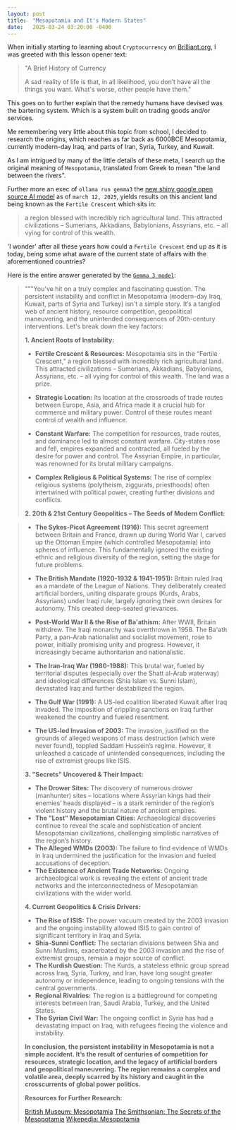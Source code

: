 ```yaml
---
layout: post
title:  "Mesopotamia and It's Modern States"
date:   2025-03-24 03:20:00 -0400
---
```

When initially starting to learning about `Cryptocurrency` on [Brilliant.org][brilliant-org], I was greeted with this lesson opener text:
>"A Brief History of Currency
>
>A sad reality of life is that, in all likelihood, you don’t have all the things you want. What's worse, other people have them."

This goes on to further explain that the remedy humans have devised was the bartering system. Which is a system built on trading goods and/or services.

Me remembering very little about this topic from school, I decided to research the origins, which reaches as far back as 6000BCE Mesopotamia, currently modern-day Iraq, and parts of Iran, Syria, Turkey, and Kuwait.

As I am intrigued by many of the little details of these meta, I search up the original meaning of `Mesopotamia`, translated from Greek to mean "the land between the rivers".

Further more an exec of `ollama run gemma3` the [new shiny google open source AI model][gemma-3] as of `march 12, 2025`, yields results on this ancient land being known as the `Fertile Crescent` which sits in:
> a region blessed with incredibly rich agricultural land. This attracted civilizations – Sumerians, Akkadians, Babylonians, Assyrians, etc. – all vying for control of this wealth.

'I wonder' after all these years how could a `Fertile Crescent` end up as it is today, being some what aware of the current state of affairs with the aforementioned countries?

Here is the entire answer generated by the [`Gemma 3 model`][gemma-3]:
>"""You've hit on a truly complex and fascinating question. The persistent instability and conflict in Mesopotamia (modern-day Iraq, Kuwait, parts of Syria and Turkey) isn't a simple story. It’s a tangled web of ancient history, resource competition, geopolitical maneuvering, and the unintended consequences of 20th-century interventions. Let's break down the key factors:
>
>**1. Ancient Roots of Instability:**
>
>* **Fertile Crescent & Resources:** Mesopotamia sits in the “Fertile Crescent,” a region blessed with incredibly rich agricultural land. This attracted civilizations – Sumerians, Akkadians, Babylonians, Assyrians, etc. – all vying for control of this wealth. The land was a prize.
>
>* **Strategic Location:** Its location at the crossroads of trade routes between Europe, Asia, and Africa 
>made it a crucial hub for commerce and military power. Control of these routes meant control of wealth and 
>influence.
>
>* **Constant Warfare:**  The competition for resources, trade routes, and dominance led to almost constant 
>warfare. City-states rose and fell, empires expanded and contracted, all fueled by the desire for power and 
>control. The Assyrian Empire, in particular, was renowned for its brutal military campaigns.
>
>* **Complex Religious & Political Systems:** The rise of complex religious systems (polytheism, ziggurats, priesthoods) often intertwined with political power, creating further divisions and conflicts.
>
>**2. 20th & 21st Century Geopolitics – The Seeds of Modern Conflict:**

>* **The Sykes-Picot Agreement (1916):** This secret agreement between Britain and France, drawn up during
>World War I, carved up the Ottoman Empire (which controlled Mesopotamia) into spheres of influence. This 
>fundamentally ignored the existing ethnic and religious diversity of the region, setting the stage for 
>future problems.
>
>* **The British Mandate (1920-1932 & 1941-1951):** Britain ruled Iraq as a mandate of the League of Nations. 
>They deliberately created artificial borders, uniting disparate groups (Kurds, Arabs, Assyrians) under Iraqi 
>rule, largely ignoring their own desires for autonomy. This created deep-seated grievances.
>
>* **Post-World War II & the Rise of Ba'athism:** After WWII, Britain withdrew. The Iraqi monarchy was 
>overthrown in 1958. The Ba'ath Party, a pan-Arab nationalist and socialist movement, rose to power, 
>initially promising unity and progress. However, it increasingly became authoritarian and nationalistic.
>
>* **The Iran-Iraq War (1980-1988):** This brutal war, fueled by territorial disputes (especially over the 
>Shatt al-Arab waterway) and ideological differences (Shia Islam vs. Sunni Islam), devastated Iraq and 
>further destabilized the region.
>* **The Gulf War (1991):** A US-led coalition liberated Kuwait after Iraq invaded. The imposition of 
>crippling sanctions on Iraq further weakened the country and fueled resentment.
>* **The US-led Invasion of 2003:** The invasion, justified on the grounds of alleged weapons of mass 
>destruction (which were never found), toppled Saddam Hussein’s regime. However, it unleashed a cascade of 
>unintended consequences, including the rise of extremist groups like ISIS.
>
>**3. "Secrets" Uncovered & Their Impact:**
>
>* **The Drower Sites:** The discovery of numerous drower (manhunter) sites – locations where Assyrian kings 
>had their enemies’ heads displayed – is a stark reminder of the region’s violent history and the brutal 
>nature of ancient empires.
>* **The "Lost" Mesopotamian Cities:** Archaeological discoveries continue to reveal the scale and 
>sophistication of ancient Mesopotamian civilizations, challenging simplistic narratives of the region’s 
>history.
>* **The Alleged WMDs (2003):** The failure to find evidence of WMDs in Iraq undermined the justification for 
>the invasion and fueled accusations of deception.
>* **The Existence of Ancient Trade Networks:** Ongoing archaeological work is revealing the extent of 
>ancient trade networks and the interconnectedness of Mesopotamian civilizations with the wider world.
>
>**4. Current Geopolitics & Crisis Drivers:**
>
>* **The Rise of ISIS:** The power vacuum created by the 2003 invasion and the ongoing instability allowed 
>ISIS to gain control of significant territory in Iraq and Syria.
>* **Shia-Sunni Conflict:** The sectarian divisions between Shia and Sunni Muslims, exacerbated by the 2003 
>invasion and the rise of extremist groups, remain a major source of conflict.
>* **The Kurdish Question:** The Kurds, a stateless ethnic group spread across Iraq, Syria, Turkey, and Iran, 
>have long sought greater autonomy or independence, leading to ongoing tensions with the central governments.
>* **Regional Rivalries:** The region is a battleground for competing interests between Iran, Saudi Arabia, 
>Turkey, and the United States.
>* **The Syrian Civil War:** The ongoing conflict in Syria has had a devastating impact on Iraq, with 
>refugees fleeing the violence and instability.
>
>
>**In conclusion, the persistent instability in Mesopotamia is not a simple accident. It’s the result of centuries of competition for resources, strategic location, and the legacy of artificial borders and 
>geopolitical maneuvering. The region remains a complex and volatile area, deeply scarred by its history and 
>caught in the crosscurrents of global power politics.**
>
>**Resources for Further Research:**
>
> [British Museum: Mesopotamia][british-museum-mesopotamia]
> [The Smithsonian: The Secrets of the Mesopotamia][smithsonian]
> [Wikepedia: Mesopotamia][wiki-mesopotamia]

[brilliant-org]: https://brilliant.org
[gemma-3]: https://blog.google/technology/developers/gemma-3
[british-museum-mesopotamia]: https://www.britishmuseum.org/collection/mesopotamia
[smithsonian]: https://www.smithsonianmag.com/science-nature/the-secrets-of-mesopotamia-180957878/
[wiki-mesopotamia]: https://en.wikipedia.org/wiki/Mesopotamia
